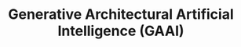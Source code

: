 --- 
title: Generative Architectural Artificial Intelligence (GAAI)
# subtitle: GAAI
group: featured
image: images/projects/generative_architecture.png
link: 'research/?search="tag: GAAI"'
description: The project seeks to revolutionize how architects and urban planners design cities, buildings, and other structures by developing AI tools such as machine learning models and expert systems.
---